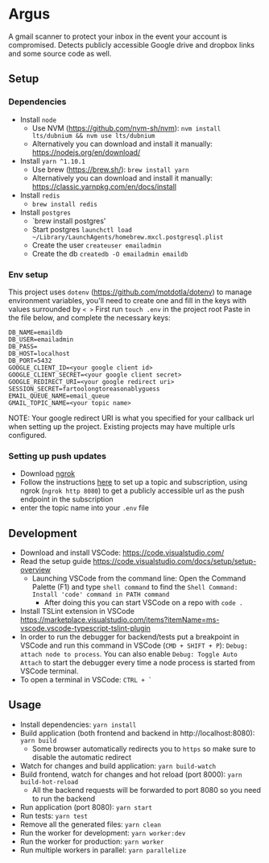 # Argus
A gmail scanner to protect your inbox in the event your account is compromised.  Detects publicly accessible Google drive and dropbox links and some source code as well.


## Setup

### Dependencies
- Install `node`
    - Use NVM (https://github.com/nvm-sh/nvm): `nvm install lts/dubnium && nvm use lts/dubnium`
    - Alternatively you can download and install it manually: https://nodejs.org/en/download/
- Install `yarn ^1.10.1`
    - Use brew (https://brew.sh/): `brew install yarn`
    - Alternatively you can download and install it manually: https://classic.yarnpkg.com/en/docs/install
- Install `redis`
    - `brew install redis`
- Install `postgres`
    - `brew install postgres'
    - Start postgres `launchctl load ~/Library/LaunchAgents/homebrew.mxcl.postgresql.plist`
    - Create the user `createuser emailadmin`
    - Create the db `createdb -O emailadmin emaildb`

### Env setup
This project uses `dotenv` (https://github.com/motdotla/dotenv) to manage environment variables, you'll need to create one and fill in the keys with values surrounded by `< >`
First run `touch .env` in the project root
Paste in the file below, and complete the necessary keys:
```
DB_NAME=emaildb
DB_USER=emailadmin
DB_PASS=
DB_HOST=localhost
DB_PORT=5432
GOOGLE_CLIENT_ID=<your google client id>
GOOGLE_CLIENT_SECRET=<your google client secret>
GOOGLE_REDIRECT_URI=<your google redirect uri>
SESSION_SECRET=fartoolongtoreasonablyguess
EMAIL_QUEUE_NAME=email_queue
GMAIL_TOPIC_NAME=<your topic name>
```
NOTE: Your google redirect URI is what you specified for your callback url when setting up the project.  Existing projects may have multiple urls configured.

### Setting up push updates
- Download [ngrok](https://ngrok.com/download)
- Follow the instructions [here](https://developers.google.com/gmail/api/guides/push) to set up a topic and subscription, using ngrok (`ngrok http 8080`) to get a publicly accessible url as the push endpoint in the subscription
- enter the topic name into your `.env` file

## Development
- Download and install VSCode: https://code.visualstudio.com/
- Read the setup guide https://code.visualstudio.com/docs/setup/setup-overview
    - Launching VSCode from the command line: Open the Command Palette (F1) and type `shell command` to find the `Shell Command: Install 'code' command in PATH command`
        - After doing this you can start VSCode on a repo with `code .`
- Install TSLint extension in VSCode https://marketplace.visualstudio.com/items?itemName=ms-vscode.vscode-typescript-tslint-plugin
- In order to run the debugger for backend/tests put a breakpoint in VSCode and run this command in VSCode (`CMD + SHIFT + P`): `Debug: attach node to process`. You can also enable `Debug: Toggle Auto Attach` to start the debugger every time a node process is started from VSCode terminal.
- To open a terminal in VSCode: ```CTRL + ` ```

## Usage
- Install dependencies: `yarn install`
- Build application (both frontend and backend in http://localhost:8080): `yarn build`
    - Some browser automatically redirects you to `https` so make sure to disable the automatic redirect
- Watch for changes and build application: `yarn build-watch`
- Build frontend, watch for changes and hot reload (port 8000): `yarn build-hot-reload`
    - All the backend requests will be forwarded to port 8080 so you need to run the backend
- Run application (port 8080): `yarn start`
- Run tests: `yarn test`
- Remove all the generated files: `yarn clean`
- Run the worker for development: `yarn worker:dev`
- Run the worker for production: `yarn worker`
- Run multiple workers in parallel: `yarn parallelize`
